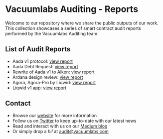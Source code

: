 # Vacuumlabs Auditing - Reports
Welcome to our repository where we share the public outputs of our work. This collection showcases a series of smart contract audit reports performed by the Vacuumlabs Auditing team.

## List of Audit Reports

* Aada v1 protocol: [view report](./reports/aada-v1.pdf)
* Aada Debt Request: [view report](./reports/aada-debt-request-v1.pdf)
* Rewrite of Aada v1 to Aiken: [view report](./reports/aada-v1.1.pdf)
* Ardana design review: [view report](./reports/ardana-dusd-v1.0.pdf)
* Agora, Agora-Pro by Liqwid: [view report](./reports/liqwid-agora-v1.pdf)
* Liqwid v1 app: [view report](./reports/liqwid-app-v1.0.pdf)

## Contact
* Browse our [website](https://vacuumlabs.com/smart-contract-auditing/) for more information
* Follow us on [Twitter](https://twitter.com/Crypto_by_VL) to keep up-to-date with our latest news
* Read and interact with us on our [Medium blog](https://medium.com/@vacuumlabs_auditing)
* Or simply drop a *hi!* at [audit@vacuumlabs.com](mailto:audit@vacuumlabs.com)
